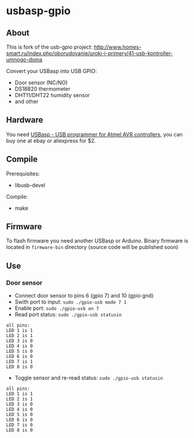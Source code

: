 usbasp-gpio
===========

## About

This is fork of the usb-gpio project: http://www.homes-smart.ru/index.php/oborudovanie/uroki-i-primery/41-usb-kontroller-umnogo-doma

Convert your USBasp into USB GPIO:
* Door sensor (NC/NO)
* DS18B20 thermometer
* DHT11/DHT22 humidity sensor
* and other

## Hardware

You need [USBasp - USB programmer for Atmel AVR controllers](http://www.fischl.de/usbasp/), you can buy one at ebay or aliexpress for $2.

## Compile

Prerequisites:
* libusb-devel

Compile:
* make

## Firmware

To flash firmware you need another USBasp or Arduino. Binary firmware is located in `firmware-bin` directory (source code will be published soon)

## Use

### Door sensor

* Connect door sensor to pins 6 (gpio 7) and 10 (gpio gnd)
* Swith port to input: `sudo ./gpio-usb mode 7 1`
* Enable port: `sudo ./gpio-usb on 7`
* Read port status: `sudo ./gpio-usb statusin`
```
all pins:
LED 1 is 1
LED 2 is 1
LED 3 is 0
LED 4 is 0
LED 5 is 0
LED 6 is 0
LED 7 is 1
LED 8 is 0
```
* Toggle sensor and re-read status: `sudo ./gpio-usb statusin`
```
all pins:
LED 1 is 1
LED 2 is 1
LED 3 is 0
LED 4 is 0
LED 5 is 0
LED 6 is 0
LED 7 is 0
LED 8 is 0
```
